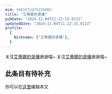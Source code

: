 ```yaml
---
mid: 3461572475226803
title: "艾蒂娜的录播"
pubDate: "2024-11-04T11:22:15.811Z"
updatedDate: "2024-11-04T11:22:15.811Z"
profile:
  {
    Nickname: ["艾蒂娜的录播"],
  }
---
```


关注[艾蒂娜的录播](https://space.bilibili.com/3461572475226803)谢谢喵~ 关注[艾蒂娜的录播](https://space.bilibili.com/3461572475226803)谢谢喵~

## 此条目有待补充
你可以在[这里](https://github.com/Yuhanawa/VTuber.ICU/edit/master/src/content/v/艾蒂娜的录播/index.md)编辑本文
